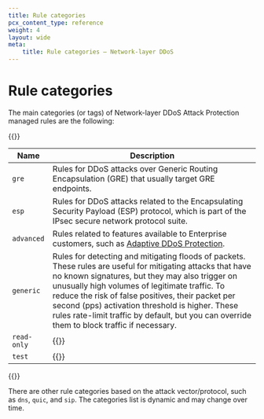 ```yaml
---
title: Rule categories
pcx_content_type: reference
weight: 4
layout: wide
meta:
    title: Rule categories — Network-layer DDoS
---
```


# Rule categories

The main categories (or tags) of Network-layer DDoS Attack Protection managed rules are the following:

{{<table-wrap>}}

Name | Description
-----|------------
`gre` | Rules for DDoS attacks over Generic Routing Encapsulation (GRE) that usually target GRE endpoints.
`esp` | Rules for DDoS attacks related to the Encapsulating Security Payload (ESP) protocol, which is part of the IPsec secure network protocol suite.
`advanced` | Rules related to features available to Enterprise customers, such as [Adaptive DDoS Protection](/ddos-protection/managed-rulesets/adaptive-protection/).
`generic` | Rules for detecting and mitigating floods of packets. These rules are useful for mitigating attacks that have no known signatures, but they may also trigger on unusually high volumes of legitimate traffic. To reduce the risk of false positives, their packet per second (pps) activation threshold is higher. These rules rate-limit traffic by default, but you can override them to block traffic if necessary.
`read-only` | {{<render file="managed-rulesets/_read-only-rules-description.md">}}
`test` | {{<render file="managed-rulesets/_test-rules-description.md">}}

{{</table-wrap>}}

There are other rule categories based on the attack vector/protocol, such as `dns`, `quic`, and `sip`. The categories list is dynamic and may change over time.

